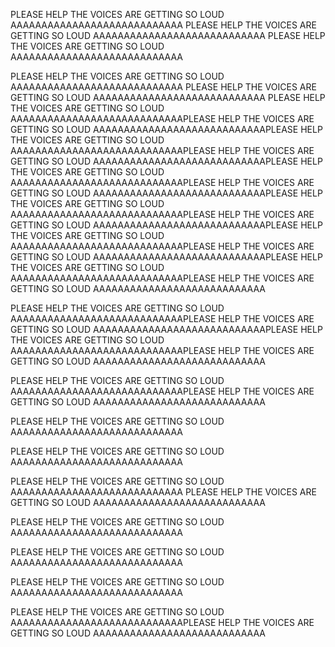 PLEASE HELP THE VOICES ARE GETTING SO LOUD AAAAAAAAAAAAAAAAAAAAAAAAAAAA
PLEASE HELP THE VOICES ARE GETTING SO LOUD AAAAAAAAAAAAAAAAAAAAAAAAAAAA
PLEASE HELP THE VOICES ARE GETTING SO LOUD AAAAAAAAAAAAAAAAAAAAAAAAAAAA

PLEASE HELP THE VOICES ARE GETTING SO LOUD AAAAAAAAAAAAAAAAAAAAAAAAAAAA
PLEASE HELP THE VOICES ARE GETTING SO LOUD AAAAAAAAAAAAAAAAAAAAAAAAAAAA
PLEASE HELP THE VOICES ARE GETTING SO LOUD AAAAAAAAAAAAAAAAAAAAAAAAAAAAPLEASE HELP THE VOICES ARE GETTING SO LOUD AAAAAAAAAAAAAAAAAAAAAAAAAAAAPLEASE HELP THE VOICES ARE GETTING SO LOUD AAAAAAAAAAAAAAAAAAAAAAAAAAAAPLEASE HELP THE VOICES ARE GETTING SO LOUD AAAAAAAAAAAAAAAAAAAAAAAAAAAAPLEASE HELP THE VOICES ARE GETTING SO LOUD AAAAAAAAAAAAAAAAAAAAAAAAAAAAPLEASE HELP THE VOICES ARE GETTING SO LOUD AAAAAAAAAAAAAAAAAAAAAAAAAAAAPLEASE HELP THE VOICES ARE GETTING SO LOUD AAAAAAAAAAAAAAAAAAAAAAAAAAAAPLEASE HELP THE VOICES ARE GETTING SO LOUD AAAAAAAAAAAAAAAAAAAAAAAAAAAAPLEASE HELP THE VOICES ARE GETTING SO LOUD AAAAAAAAAAAAAAAAAAAAAAAAAAAAPLEASE HELP THE VOICES ARE GETTING SO LOUD AAAAAAAAAAAAAAAAAAAAAAAAAAAAPLEASE HELP THE VOICES ARE GETTING SO LOUD AAAAAAAAAAAAAAAAAAAAAAAAAAAAPLEASE HELP THE VOICES ARE GETTING SO LOUD AAAAAAAAAAAAAAAAAAAAAAAAAAAA

PLEASE HELP THE VOICES ARE GETTING SO LOUD AAAAAAAAAAAAAAAAAAAAAAAAAAAAPLEASE HELP THE VOICES ARE GETTING SO LOUD AAAAAAAAAAAAAAAAAAAAAAAAAAAAPLEASE HELP THE VOICES ARE GETTING SO LOUD AAAAAAAAAAAAAAAAAAAAAAAAAAAAPLEASE HELP THE VOICES ARE GETTING SO LOUD AAAAAAAAAAAAAAAAAAAAAAAAAAAA

PLEASE HELP THE VOICES ARE GETTING SO LOUD AAAAAAAAAAAAAAAAAAAAAAAAAAAAPLEASE HELP THE VOICES ARE GETTING SO LOUD AAAAAAAAAAAAAAAAAAAAAAAAAAAA

PLEASE HELP THE VOICES ARE GETTING SO LOUD AAAAAAAAAAAAAAAAAAAAAAAAAAAA

PLEASE HELP THE VOICES ARE GETTING SO LOUD AAAAAAAAAAAAAAAAAAAAAAAAAAAA

PLEASE HELP THE VOICES ARE GETTING SO LOUD AAAAAAAAAAAAAAAAAAAAAAAAAAAA
PLEASE HELP THE VOICES ARE GETTING SO LOUD AAAAAAAAAAAAAAAAAAAAAAAAAAAA

PLEASE HELP THE VOICES ARE GETTING SO LOUD AAAAAAAAAAAAAAAAAAAAAAAAAAAA

PLEASE HELP THE VOICES ARE GETTING SO LOUD AAAAAAAAAAAAAAAAAAAAAAAAAAAA

PLEASE HELP THE VOICES ARE GETTING SO LOUD AAAAAAAAAAAAAAAAAAAAAAAAAAAA

PLEASE HELP THE VOICES ARE GETTING SO LOUD AAAAAAAAAAAAAAAAAAAAAAAAAAAAPLEASE HELP THE VOICES ARE GETTING SO LOUD AAAAAAAAAAAAAAAAAAAAAAAAAAAA
